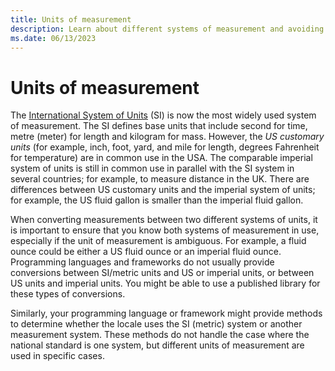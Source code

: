 ```yaml
---
title: Units of measurement
description: Learn about different systems of measurement and avoiding issues when converting values.
ms.date: 06/13/2023
---
```


# Units of measurement

The [International System of Units](https://www.bipm.org/measurement-units) (SI) is now the most widely used system of measurement. The SI defines base units that include second for time, metre (meter) for length and kilogram for mass. However, the *US customary units* (for example, inch, foot, yard, and mile for length, degrees Fahrenheit for temperature) are in common use in the USA. The comparable imperial system of units is still in common use in parallel with the SI system in several countries; for example, to measure distance in the UK. There are differences between US customary units and the imperial system of units; for example, the US fluid gallon is smaller than the imperial fluid gallon.

When converting measurements between two different systems of units, it is important to ensure that you know both systems of measurement in use, especially if the unit of measurement is ambiguous. For example, a fluid ounce could be either a US fluid ounce or an imperial fluid ounce. Programming languages and frameworks do not usually provide conversions between SI/metric units and US or imperial units, or between US units and imperial units. You might be able to use a published library for these types of conversions.

Similarly, your programming language or framework might provide methods to determine whether the locale uses the SI (metric) system or another measurement system. These methods do not handle the case where the national standard is one system, but different units of measurement are used in specific cases.
